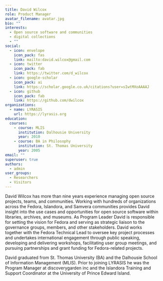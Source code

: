 ```yaml
---
title: David Wilcox
role: Product Manager
avatar_filename: avatar.jpg
bio: ""
interests:
  - Open source software and communities
  - digital collections
  - ""
social:
  - icon: envelope
    icon_pack: fas
    link: mailto:david.wilcox@gmail.com
  - icon: twitter
    icon_pack: fab
    link: https://twitter.com/d_wilcox
  - icon: google-scholar
    icon_pack: ai
    link: https://scholar.google.co.uk/citations?user=sIwtMXoAAAAJ
  - icon: github
    icon_pack: fab
    link: https://github.com/dwilcox
organizations:
  - name: LYRASIS
    url: https://lyrasis.org
education:
  courses:
    - course: MLIS
      institution: Dalhousie University
      year: 2010
    - course: BA in Philosophy
      institution: St. Thomas University
      year: 2005
email: ""
superuser: true
authors:
  - admin
user_groups:
  - Researchers
  - Visitors
---
```

David Wilcox has more than nine years experience managing open source projects, teams, and communities. Working with hundreds of organizations across the Fedora, Islandora, and Samvera communities provides David insight into the use cases and opportunities for open source software within libraries, archives, and museums. As Program Leader David is responsible for setting the vision for Fedora and serving as strategic liaison to the governance groups, members, and other stakeholders. David works together with the Fedora Technical Lead to oversee key project processes and undertakes international engagement through public speaking, developing and delivering workshops, facilitating user group meetings, and pursuing partnerships and grant funding for Fedora-related projects. 

David graduated from St. Thomas University (BA) and the Dalhousie School of Information Management (MLIS). Prior to joining LYRASIS he was the Program Manager at discoverygarden inc and the Islandora Training and Support Coordinator at the University of Prince Edward Island.